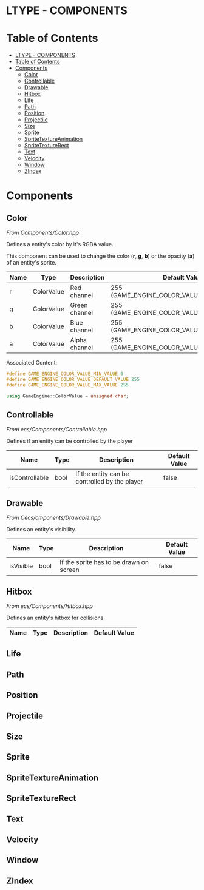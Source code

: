 # LTYPE - COMPONENTS

# Table of Contents
- [LTYPE - COMPONENTS](#ltype---components)
- [Table of Contents](#table-of-contents)
- [Components](#components)
  - [Color](#color)
  - [Controllable](#controllable)
  - [Drawable](#drawable)
  - [Hitbox](#hitbox)
  - [Life](#life)
  - [Path](#path)
  - [Position](#position)
  - [Projectile](#projectile)
  - [Size](#size)
  - [Sprite](#sprite)
  - [SpriteTextureAnimation](#spritetextureanimation)
  - [SpriteTextureRect](#spritetexturerect)
  - [Text](#text)
  - [Velocity](#velocity)
  - [Window](#window)
  - [ZIndex](#zindex)

# Components

## Color

*From Components/Color.hpp*

Defines a entity's color by it's RGBA value.

This component can be used to change the color (**r**, **g**, **b**) or the opacity (**a**) of an entity's sprite.

|Name|Type|Description|Default Value|
|----|----|-----------|-------------|
|r|ColorValue|Red channel|255 (GAME_ENGINE_COLOR_VALUE_DEFAULT_VALUE)|
|g|ColorValue|Green channel|255 (GAME_ENGINE_COLOR_VALUE_DEFAULT_VALUE)|
|b|ColorValue|Blue channel|255 (GAME_ENGINE_COLOR_VALUE_DEFAULT_VALUE)|
|a|ColorValue|Alpha channel|255 (GAME_ENGINE_COLOR_VALUE_DEFAULT_VALUE)|

Associated Content:
```cpp
#define GAME_ENGINE_COLOR_VALUE_MIN_VALUE 0
#define GAME_ENGINE_COLOR_VALUE_DEFAULT_VALUE 255
#define GAME_ENGINE_COLOR_VALUE_MAX_VALUE 255
```
```cpp
using GameEngine::ColorValue = unsigned char;
```

## Controllable

*From ecs/Components/Controllable.hpp*

Defines if an entity can be controlled by the player

|Name|Type|Description|Default Value|
|----|----|-----------|-------------|
|isControllable|bool|If the entity can be controlled by the player|false|

## Drawable

*From Cecs/omponents/Drawable.hpp*

Defines an entity's visibility.

|Name|Type|Description|Default Value|
|----|----|-----------|-------------|
|isVisible|bool|If the sprite has to be drawn on screen|false|

## Hitbox

*From ecs/Components/Hitbox.hpp*

Defines an entity's hitbox for collisions.

|Name|Type|Description|Default Value|
|----|----|-----------|-------------|

## Life

## Path

## Position

## Projectile

## Size

## Sprite

## SpriteTextureAnimation

## SpriteTextureRect

## Text

## Velocity

## Window

## ZIndex